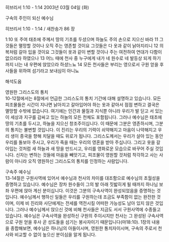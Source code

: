 히브리서 1:10 - 1:14 
2003년 03월 04일 (화)

구속의 주인이 되신 예수님



히브리서 1:10 - 1:14 / 새찬송가 86 장


1:10 또 주여 태초에 주께서 땅의 기초를 두셨으며 하늘도 주의 손으로 지으신 바라  11 그것들은 멸망할 것이나 오직 주는 영존할 것이요 그것들은 다 옷과 같이 낡아지리니  12 의복처럼 갈아 입을 것이요 그것들이 옷과 같이 변할 것이나 주는 여전하여 연대가 다함이 없으리라 하였으나 13 어느 때에 천사 중 누구에게 내가 네 원수로 네 발등상 되게 하기까지 너는 내 우편에 앉았으라 하셨느뇨  14 모든 천사들은 부리는 영으로서 구원 얻을 후사들을 위하여 섬기라고 보내심이 아니뇨

해석도움





영원한 그리스도의 통치  
10-12절에서는 8절에서 언급한 그리스도의 통치 기간에 대해 설명하고 있습니다. 모든 피조물들은 시간이 지나면 낡아지고 갈아입어야 하는 옷과 같아서 점점 변하고 결국은 멸망할 수밖에 없습니다. 여기에는 인간과 물질과 지식뿐 아니라 우리가 발 딛고 서 있는 이 세상과 지구를 감싸고 있는 하늘의 모든 천체도 포함됩니다. 그러나 예수님은 태초에 땅의 기초를 두시고, 하늘을 지으신 창조주이십니다. 이 때문에 그분은 영존하시며, 그분의 통치는 불변할 것입니다. 이 진리는 우리의 기력이 쇠약해지고 마음이 나약해지고 우리 생이 종국을 향해 치달을 때도 위로가 됩니다. 그리스도께서는 우리가 살아 있는 동안 우리를 돌보아 주시고, 우리가 죽을 때는 우리의 영혼을 받아 주십니다. 그리고 옷을 갈아입는 것처럼 새 하늘과 새 땅을 만드시고, 우리를 영화로운 모습으로 바꾸어 주실 것입니다. 신자는 변하는 것들에 마음을 빼앗기고, 피조물이 영원할 것처럼 착각하고 사는 사람이 아니라 오직 영원하신 그리스도의 통치를 인정하는 사람입니다.  

구속주 예수님  
13-14절은 구원사역에 있어서 예수님과 천사의 차이를 대조함으로 예수님의 초월성을 증명하고 있습니다. 예수님은 장차 원수들이 그의 발 아래 짓밟히게 될 때까지 하나님 보좌 우편에 앉아 계신 분이십니다. 이것은 그분의 구속사역이 완성되었음을 증명하는 것입니다. 예수님께서 행하신 일들은 우리를 구원하는데 조금도 부족함이 없는 완전한 것이며, 이제 비 진리와 사단에게는 전세를 역전시킬 어떠한 가능성도 남아 있지 않은 것입니다. 그러나 예수님께서 앉으신 것에 비해 천사들은 지금도 서서 구원사역에 수종들고 있습니다. 예수님은 구속사역을 완성하신 구원의 주이시지만 천사는 그 완성된 구속사역으로 구원 얻을 후사 곧 성도들을 섬기는 봉사자이기 때문입니다(마18:10). 1장의 내용을 종합해보면, 예수님은 하나님의 아들이시며, 영원한 통치자이시며, 구속의 주로서 천사와 비교할 수 없이 높으신 분이심을 알게 됩니다.